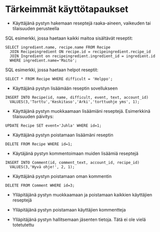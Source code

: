 # Tärkeimmät käyttötapaukset

- Käyttäjänä pystyn hakemaan reseptejä raaka-aineen, vaikeuden tai tilaisuuden perusteella

SQL esimerkki, jossa haetaan kaikki maitoa sisältävät reseptit:

```
SELECT ingredient.name, recipe.name FROM Recipe 
  JOIN Recipeingredient ON recipe.id = recipeingredient.recipe_id 
  JOIN Ingredient on recipeingredient.ingredient_id = ingredient.id 
  WHERE ingredient.name='Maito';
```

SQL esimerkki, jossa haetaan helpot reseptit:
```
SELECT * FROM Recipe WHERE difficult = 'Helppo'; 
```

- Käyttäjänä pystyn lisäämään reseptin sovellukseen
```
INSERT INTO Recipe(id, name, difficult, event, text, account_id) 
  VALUES(3,'Torttu','Keskitaso','Arki','torttuohje yms', 1);
```
- Käyttäjänä pystyn muokkaamaan lisäämiäni reseptejä.
Esimerkkinä tilaisuuden päivitys:
```
UPDATE Recipe SET event='Juhla' WHERE id=1;
```
- Käyttäjänä pystyn poistamaan lisäämäni reseptin
```
DELETE FROM Recipe WHERE id=1;
```
- Käytäjänä pystyn kommentoimaan muiden lisäämiä reseptejä
```
INSERT INTO Comment(id, comment_text, account_id, recipe_id) 
  VALUES(3,'Hyvä ohje!', 2, 1);
```

- Käyttäjänä pystyn poistamaan oman kommentin
```
DELETE FROM Comment WHERE id=3;
```

- Ylläpitäjänä pystyn muokkaamaan ja poistamaan kaikkien käyttäjien reseptejä 
- Ylläpitäjänä pystyn poistamaan käyttäjien kommentteja

- Ylläpitäjänä pystyn hallitsemaan jäsenten tietoja.
Tätä ei ole vielä totetutettu
